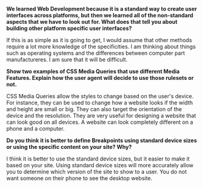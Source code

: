 **We learned Web Development because it is a standard way to create user interfaces across platforms, but then we learned all of the non-standard aspects that we have to look out for. What does that tell you about building other platform specific user interfaces?**

If this is as simple as it is going to get, I would assume that other methods require a lot more knowledge of the specificities. I am thinking about things such as operating systems and the differences between computer part manufactureres. I am sure that it will be difficult.

**Show two examples of CSS Media Queries that use different Media Features. Explain how the user agent will decide to use those rulesets or not.**

CSS Media Queries allow the styles to change based on the user's device. For instance, they can be used to change how a website looks if the width and height are small or big. They can also target the orientation of the device and the resolution. They are very useful for designing a website that can look good on all devices. A website can look completely different on a phone and a computer.

**Do you think it is better to define Breakpoints using standard device sizes or using the specific content on your site? Why?**

I think it is better to use the standard device sizes, but it easier to make it based on your site. Using standard device sizes will more accurately allow you to determine which version of the site to show to a user. You do not want someone on their phone to see the desktop website.
